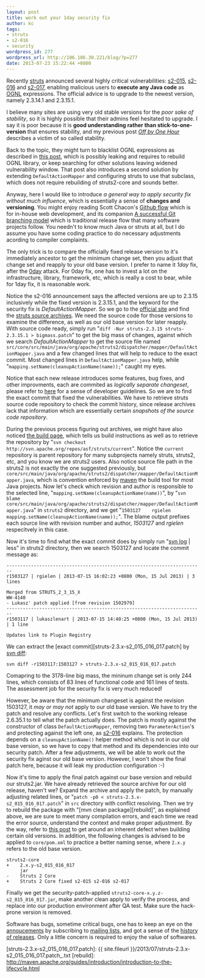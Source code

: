 ```yaml
---
layout: post
title: work out your 1day security fix
author: kc
tags:
- struts
- s2-016
- security
wordpress_id: 277
wordpress_url: http://106.186.30.221/blog/?p=277
date: 2013-07-23 15:22:44 +0800
---
```


Recently [struts][1] announced several highly critical vulnerabilities: [s2-015][2], [s2-016][3] and [s2-017][4], enabling malicious users to **execute any Java code** as [OGNL][5] expressions. The official advice is to upgrade to the newest version, namely 2.3.14.1 and 2.3.15.1. 

I believe many sites are using very old stable versions for the *poor sake of stability*, so it is highly possible that their admins feel hesitated to upgrade<!--more-->. I say it is poor because it is **good understanding rather than stick-to-one-version** that ensures stability, and my previous post *[Off by One Hour][6]* describes a victim of so called stability. 

Back to the topic, they might turn to blacklist OGNL expressions as described in [this post][7], which is possibly leaking and requires to rebuild OGNL library, or keep searching for other solutions leaving widened vulnerability window. That post also introduces a second solution by extending `DefaultActionMapper` and configuring struts to use that subclass, which does not require rebuilding of struts2-core and sounds better. 

Anyway, here I would like to introduce *a general way to apply security fix without much influence*, which is essentially a sense of **changes and versioning**. You might enjoy reading Scott Chacon's [Github flow][8] which is for in-house web development, and its companion [A successful Git branching model][9] which is traditional release flow that many software projects follow. You needn't to know much Java or struts at all, but I do assume you have some coding practice to do necessary adjustments acording to compiler complaints. 

The only trick is to compare the officially fixed release version to it's immediately ancestor to get the minimum change set, then you adjust that change set and reapply to your old base version. I prefer to name it *1day* fix, after the [0day][10] attack. For 0day fix, one has to invest a lot on the infrastructure, library, framework, etc, which is really a cost to bear, while for 1day fix, it is reasonable work. 

Notice the s2-016 announcement says the affected versions are up to 2.3.15 inclusively while the fixed version is 2.3.15.1, and the keyword for the security fix is *DefaultActionMapper*. So we go to the [official site][1] and find the [struts source archives][11]. We need the source code for those versions to examine the difference, as well as our old base version for later reapply. With source code ready, simply run "`diff -Nur struts-2.3.15 struts-2.3.15.1 > bigmass.patch`" to get the big mass of changes, against which we search *DefaultActionMapper* to get the source file named `src/core/src/main/java/org/apache/struts2/dispatcher/mapper/DefaultActionMapper.java` and a few changed lines that will help to reduce to the exact commit. Most changed lines in `DefaultActionMapper.java` help, while "`mapping.setName(cleanupActionName(name));`" caught my eyes. 

Notice that each new release introduces some features, bug fixes, and other improvments, each are commited as *logically separate changeset*, please refer to [here][12] for a sense of developer guidelines. So we are to find the exact commit that fixed the vulnerabilities. We have to retrieve struts source code repository to check the commit history, since release archives lack that information which are essentially certain *snapshots of the source code repository*. 

During the previous process figuring out archives, we might have also noticed [the build page][13], which tells us build instructions as well as to retrieve the repository by "`svn checkout http://svn.apache.org/repos/asf/struts/current`". Notice the `current` repository is parent repository for many subprojects namely struts, struts2, etc, and you know we are struts2 users. Also notice source file path in the struts2 is not exactly the one suggested previously, but `core/src/main/java/org/apache/struts2/dispatcher/mapper/DefaultActionMapper.java`, which is convention enforced by [maven][14] the build tool for most Java projects. Now let's check which revision and author is responsible to the selected line, "`mapping.setName(cleanupActionName(name))`", by "`svn blame core/src/main/java/org/apache/struts2/dispatcher/mapper/DefaultActionMapper.java`" in `struts2` directory, and we get "`1503127    rgielen                         mapping.setName(cleanupActionName(name));`". The blame output prefixes each source line with revision number and author, *1503127* and *rgielen* respecitvely in this case. 

Now it's time to find what the exact commit does by simply run "[svn log][15] \| less" in struts2 directory, then we search 1503127 and locate the commit message as: 

    ------------------------------------------------------------------------
    r1503127 | rgielen | 2013-07-15 16:02:23 +0800 (Mon, 15 Jul 2013) | 3 lines
    
    Merged from STRUTS_2_3_15_X
    WW-4140
    - Lukasz' patch applied [from revision 1502979]
    ------------------------------------------------------------------------
    r1503117 | lukaszlenart | 2013-07-15 14:40:25 +0800 (Mon, 15 Jul 2013) | 1 line
    
    Updates link to Plugin Registry

We can extract the [exact commit][struts-2.3.x-s2_015_016_017.patch] by [svn diff][svn_diff]:

    svn diff -r1503117:1503127 > struts-2.3.x-s2_015_016_017.patch

Comapring to the 3178-line big mass, the mininum change set is only 244 lines, which consists of 83 lines of functional code and 161 lines of tests. The assessment job for the security fix is very much reduced! 

However, be aware that the minimum changeset is against the revision 1503127, it *may or may not* apply to our old base version. We have to try the patch and resolve any conflicts. Let's first switch to the working release 2.6.35.1 to tell what the patch actually does. The patch is mostly against the constructor of class `DefaultActionMapper`, removing two `ParameterAction`'s and protecting against the left one, as [s2-016][3] explains. The protection depends on a `cleanupActionName()` helper method which is not in our old base version, so we have to copy that method and its dependencies into our security patch. After a few adjustments, we will be able to work out the security fix aginst our old base version. However, I won't show the final patch here, because it will leak my production configuration :-)

Now it's time to apply the final patch against our base version and rebuild our struts2.jar. We have already retrieved the source archive for our old release, haven't we? Expand the archive and apply the patch, by manually adjusting related lines, or "`patch -p0 < struts-2.3.x-s2_015_016_017.patch`" in `src` directory with conflict resolving. Then we try to rebuild the package with "[mvn clean package][rebuild]", as explained above, we are sure to meet many compilation errors, and each time we read the error source, understand the context and make proper adjustment. By the way, refer to [this post][16] to get around an inherent defect when building certain old versions. In addition, the following changes is advised to be applied to `core/pom.xml` to practice a better naming sense, where `2.x.y` refers to the old base version. 

    struts2-core
    +    2.x.y-s2_015_016_017
         jar
    -    Struts 2 Core
    +    Struts 2 Core fixed s2-015 s2-016 s2-017

Finally we get the security-patch-applied `struts2-core-x.y.z-s2_015_016_017.jar`, make another clean apply to verify the process, and replace into our production environment after QA test. Make sure the hack-prone version is removed. 

Software has bugs, sometime critical bugs, one has to keep an eye on the [annoucements][17] by subscribing to [mailing lists][18], and got a sense of the [history of releases][19]. Only a little concern is required to enjoy the value of softwares.

 [1]: http://struts.apache.org
 [2]: http://struts.apache.org/release/2.3.x/docs/s2-015.html
 [3]: http://struts.apache.org/release/2.3.x/docs/s2-016.html
 [4]: http://struts.apache.org/release/2.3.x/docs/s2-017.html
 [5]: http://commons.apache.org/ognl/
 [6]: /blog/2012/11/off-by-one-hour/
 [7]: http://chinahnzhou.iteye.com/blog/1909849
 [8]: http://scottchacon.com/2011/08/31/github-flow.html
 [9]: http://nvie.com/posts/a-successful-git-branching-model/
 [10]: http://en.wikipedia.org/wiki/Zero-day_attack
 [11]: http://archive.apache.org/dist/struts/source/
 [12]: http://git-scm.com/book/en/Distributed-Git-Contributing-to-a-Project#Commit-Guidelines
 [13]: http://struts.apache.org/dev/builds.html
 [14]: http://maven.apache.org
 [15]: http://svnbook.red-bean.com/en/1.7/svn.ref.svn.c.log.html
 [16]: http://grokbase.com/t/struts/user/08575t0wne/how-to-build-struts-2-0-11-1
 [17]: http://struts.apache.org/announce.html
 [18]: http://struts.apache.org/mail.html
 [19]: http://struts.apache.org/downloads.html
 [svn_diff]: http://svnbook.red-bean.com/en/1.7/svn.ref.svn.c.diff.html
 [struts-2.3.x-s2_015_016_017.patch]: {{ site.fileurl }}/2013/07/struts-2.3.x-s2_015_016_017.patch_.txt
 [rebuild]: http://maven.apache.org/guides/introduction/introduction-to-the-lifecycle.html
